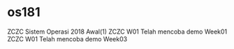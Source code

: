 # os181
ZCZC Sistem Operasi 2018 Awal(1)
ZCZC W01 Telah mencoba demo Week01
ZCZC W01 Telah mencoba demo Week03
